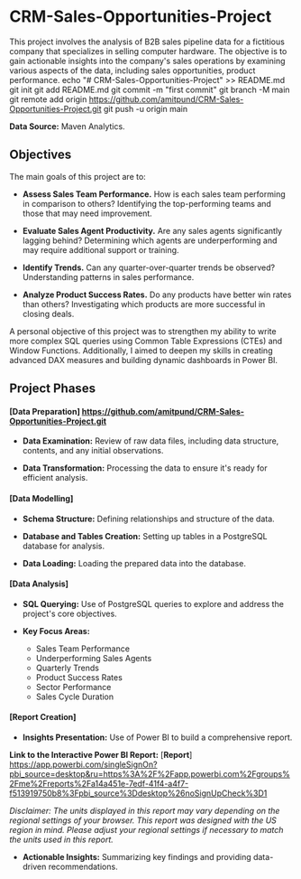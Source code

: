 # CRM-Sales-Opportunities-Project
This project involves the analysis of B2B sales pipeline data for a fictitious company that specializes in selling computer hardware. The objective is to gain actionable insights into the company's sales operations by examining various aspects of the data, including sales opportunities, product performance.
echo "# CRM-Sales-Opportunities-Project" >> README.md
git init
git add README.md
git commit -m "first commit"
git branch -M main
git remote add origin https://github.com/amitpund/CRM-Sales-Opportunities-Project.git
git push -u origin main

**Data Source:** Maven Analytics.

## Objectives

The main goals of this project are to:

* **Assess Sales Team Performance.** How is each sales team performing in comparison to others? Identifying the top-performing teams and those that may need improvement.

* **Evaluate Sales Agent Productivity.** Are any sales agents significantly lagging behind? Determining which agents are underperforming and may require additional support or training.

* **Identify Trends.** Can any quarter-over-quarter trends be observed? Understanding patterns in sales performance.

* **Analyze Product Success Rates.** Do any products have better win rates than others? Investigating which products are more successful in closing deals.

A personal objective of this project was to strengthen my ability to write more complex SQL queries using Common Table Expressions (CTEs) and Window Functions. Additionally, I aimed to deepen my skills in creating advanced DAX measures and building dynamic dashboards in Power BI.

## Project Phases
 
#### [Data Preparation]  https://github.com/amitpund/CRM-Sales-Opportunities-Project.git

* **Data Examination:** Review of raw data files, including data structure, contents, and any initial observations.

* **Data Transformation:** Processing the data to ensure it's ready for efficient analysis.

#### [Data Modelling]

* **Schema Structure:** Defining relationships and structure of the data.
  
* **Database and Tables Creation:** Setting up tables in a PostgreSQL database for analysis.

* **Data Loading:** Loading the prepared data into the database.
  
#### [Data Analysis]

* **SQL Querying:** Use of PostgreSQL queries to explore and address the project's core objectives.

* **Key Focus Areas:**
  * Sales Team Performance    
  * Underperforming Sales Agents
  * Quarterly Trends
  * Product Success Rates  
  * Sector Performance
  * Sales Cycle Duration
  
#### [Report Creation]

* **Insights Presentation:** Use of Power BI to build a comprehensive report.
 
**Link to the Interactive Power BI Report:** [**Report**] https://app.powerbi.com/singleSignOn?pbi_source=desktop&ru=https%3A%2F%2Fapp.powerbi.com%2Fgroups%2Fme%2Freports%2Fa14a451e-7edf-41f4-a4f7-f513919750b8%3Fpbi_source%3Ddesktop%26noSignUpCheck%3D1

*Disclaimer: The units displayed in this report may vary depending on the regional settings of your browser. This report was designed with the US region in mind. Please adjust your regional settings if necessary to match the units used in this report.*



* **Actionable Insights:** Summarizing key findings and providing data-driven recommendations.
